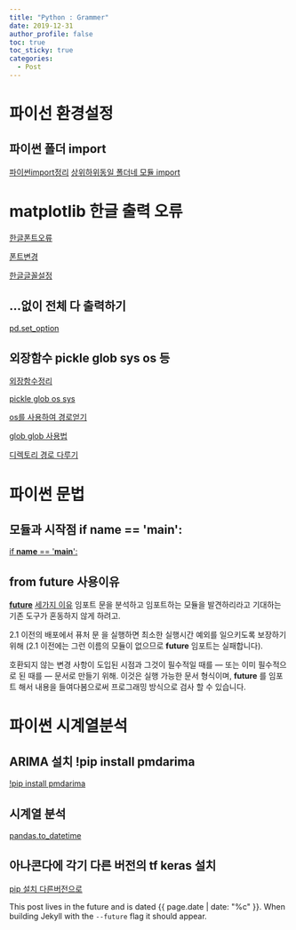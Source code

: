 ```yaml
---
title: "Python : Grammer"
date: 2019-12-31
author_profile: false
toc: true
toc_sticky: true
categories:
  - Post
---
```


# 파이선 환경설정

## 파이썬 폴더 import
[파이썬import정리](http://oniondev.egloos.com/9753808)
[상위하위동일 폴더네 모듈 import](https://brownbears.tistory.com/296)

# matplotlib 한글 출력 오류

[한글폰트오류](https://m.blog.naver.com/PostView.nhn?blogId=zeta0807&logNo=221513189108&proxyReferer=https:%2F%2Fwww.google.com%2F)

[폰트변경](https://financedata.github.io/posts/matplotlib-hangul-for-windows-anaconda.html)

[한글글꼴설정](https://mindscale.kr/course/python-visualization-basic/font)

## ...없이 전체 다 출력하기
[pd.set_option](http://pertinency.blogspot.com/2019/03/pandas.html)

 

## 외장함수 pickle glob sys os 등
[외장함수정리](https://wikidocs.net/33)

[pickle glob os sys](https://wikidocs.net/83)

[os를 사용하여 경로얻기](https://itmining.tistory.com/122)

[glob glob 사용법](http://blog.naver.com/PostView.nhn?blogId=siniphia&logNo=221397012627&parentCategoryNo=&categoryNo=23&viewDate=&isShowPopularPosts=true&from=search)

[디렉토리 경로 다루기](http://pythonstudy.xyz/python/article/507-%ED%8C%8C%EC%9D%BC%EA%B3%BC-%EB%94%94%EB%A0%89%ED%86%A0%EB%A6%AC)

# 파이썬 문법

## 모듈과 시작점  if __name__ == '__main__':
[if __name__ == '__main__':](https://dojang.io/mod/page/view.php?id=2448)

## from __future__ 사용이유
[__future__](https://wotres.tistory.com/entry/from-future-%EB%AA%A8%EB%93%88-%EC%82%AC%EC%9A%A9-%EC%9D%B4%EC%9C%A0)
[세가지 이유](https://docs.python.org/ko/3/library/__future__.html)
임포트 문을 분석하고 임포트하는 모듈을 발견하리라고 기대하는 기존 도구가 혼동하지 않게 하려고.

2.1 이전의 배포에서 퓨처 문 을 실행하면 최소한 실행시간 예외를 일으키도록 보장하기 위해 (2.1 이전에는 그런 이름의 모듈이 없으므로 __future__ 임포트는 실패합니다).

호환되지 않는 변경 사항이 도입된 시점과 그것이 필수적일 때를 — 또는 이미 필수적으로 된 때를 — 문서로 만들기 위해. 이것은 실행 가능한 문서 형식이며, __future__ 를 임포트 해서 내용을 들여다봄으로써 프로그래밍 방식으로 검사 할 수 있습니다.


# 파이썬 시계열분석

## ARIMA 설치 !pip install pmdarima
[!pip install pmdarima](https://stackoverflow.com/questions/62176288/pyramid-arima-anaconda-3-installation-error)

## 시계열 분석
[pandas.to_datetime](https://pandas.pydata.org/pandas-docs/stable/reference/api/pandas.to_datetime.html)


## 아나콘다에 각기 다른 버전의 tf keras 설치
[pip 설치 다른버전으로](https://deepcell.co.kr/92)




This post lives in the future and is dated {{ page.date | date: "%c" }}. When building Jekyll with the `--future` flag it should appear.
